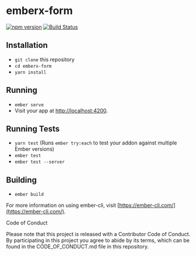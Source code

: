 # emberx-form
[![npm version](https://badge.fury.io/js/emberx-form.svg)](http://badge.fury.io/js/emberx-form)
[![Build Status](https://travis-ci.org/thefrontside/emberx-form.svg?branch=master)](https://travis-ci.org/thefrontside/emberx-form)

<Sweet Tagline Here>

## Installation

* `git clone` this repository
* `cd emberx-form`
* `yarn install`

## Running

* `ember serve`
* Visit your app at [http://localhost:4200](http://localhost:4200).

## Running Tests

* `yarn test` (Runs `ember try:each` to test your addon against multiple Ember versions)
* `ember test`
* `ember test --server`

## Building

* `ember build`

For more information on using ember-cli, visit [https://ember-cli.com/](https://ember-cli.com/).

Code of Conduct

Please note that this project is released with a Contributor Code of Conduct. By participating in this project you agree to abide by its terms, which can be found in the CODE_OF_CONDUCT.md file in this repository.
